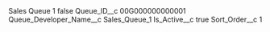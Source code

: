 <?xml version="1.0" encoding="UTF-8"?>
<CustomMetadata xmlns="http://soap.sforce.com/2006/04/metadata" xmlns:xsi="http://www.w3.org/2001/XMLSchema-instance" xmlns:xsd="http://www.w3.org/2001/XMLSchema">
    <label>Sales Queue 1</label>
    <protected>false</protected>
    <values>
        <field>Queue_ID__c</field>
        <value xsi:type="xsd:string">00G000000000001</value>
    </values>
    <values>
        <field>Queue_Developer_Name__c</field>
        <value xsi:type="xsd:string">Sales_Queue_1</value>
    </values>
    <values>
        <field>Is_Active__c</field>
        <value xsi:type="xsd:boolean">true</value>
    </values>
    <values>
        <field>Sort_Order__c</field>
        <value xsi:type="xsd:double">1</value>
    </values>
</CustomMetadata>